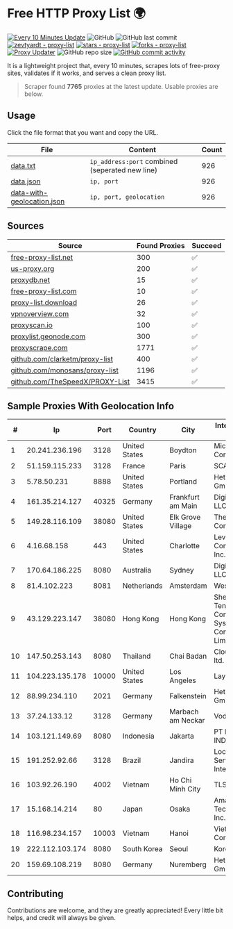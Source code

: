 
# Free HTTP Proxy List 🌍

[![Every 10 Minutes Update](https://github.com/mertguvencli/http-proxy-list/actions/workflows/main.yml/badge.svg?branch=main)](https://github.com/mertguvencli/http-proxy-list/actions/workflows/main.yml)
![GitHub](https://img.shields.io/github/license/mertguvencli/http-proxy-list)
![GitHub last commit](https://img.shields.io/github/last-commit/mertguvencli/http-proxy-list)
[![zevtyardt - proxy-list](https://img.shields.io/static/v1?label=zevtyardt&message=proxy-list&color=blue&logo=github)](https://github.com/zevtyardt/proxy-list "Go to GitHub repo")
[![stars - proxy-list](https://img.shields.io/github/stars/zevtyardt/proxy-list?style=social)](https://github.com/zevtyardt/proxy-list)
[![forks - proxy-list](https://img.shields.io/github/forks/zevtyardt/proxy-list?style=social)](https://github.com/zevtyardt/proxy-list)
[![Proxy Updater](https://github.com/zevtyardt/proxy-list/workflows/Proxy%20Updater/badge.svg)](https://github.com/zevtyardt/proxy-list/actions?query=workflow:"Proxy+Updater")
![GitHub repo size](https://img.shields.io/github/repo-size/zevtyardt/proxy-list)
[![GitHub commit activity](https://img.shields.io/github/commit-activity/m/zevtyardt/proxy-list?logo=commits)](https://github.com/zevtyardt/proxy-list/commits/main)

It is a lightweight project that, every 10 minutes, scrapes lots of free-proxy sites, validates if it works, and serves a clean proxy list.

> Scraper found **7765** proxies at the latest update. Usable proxies are below.

## Usage

Click the file format that you want and copy the URL.

|File|Content|Count|
|----|-------|-----|
|[data.txt](https://raw.githubusercontent.com/mertguvencli/http-proxy-list/main/proxy-list/data.txt)|`ip_address:port` combined (seperated new line)|926|
|[data.json](https://raw.githubusercontent.com/mertguvencli/http-proxy-list/main/proxy-list/data.json)|`ip, port`|926|
|[data-with-geolocation.json](https://raw.githubusercontent.com/mertguvencli/http-proxy-list/main/proxy-list/data-with-geolocation.json)|`ip, port, geolocation`|926|

## Sources

|Source|Found Proxies|Succeed|
|------|-------------|-------|
|[free-proxy-list.net](https://free-proxy-list.net)|300|✅|
|[us-proxy.org](https://www.us-proxy.org)|200|✅|
|[proxydb.net](http://proxydb.net)|15|✅|
|[free-proxy-list.com](https://free-proxy-list.com/?page=&port=&type%5B%5D=http&type%5B%5D=https&up_time=0&search=Search)|10|✅|
|[proxy-list.download](https://www.proxy-list.download/HTTP)|26|✅|
|[vpnoverview.com](https://vpnoverview.com/privacy/anonymous-browsing/free-proxy-servers)|32|✅|
|[proxyscan.io](https://www.proxyscan.io)|100|✅|
|[proxylist.geonode.com](https://proxylist.geonode.com/api/proxy-list?limit=300&page=1&sort_by=lastChecked&sort_type=desc&protocols=http,https)|300|✅|
|[proxyscrape.com](https://api.proxyscrape.com/v2/?request=displayproxies&protocol=http&timeout=10000&country=all&ssl=all&anonymity=all)|1771|✅|
|[github.com/clarketm/proxy-list](https://raw.githubusercontent.com/clarketm/proxy-list/master/proxy-list-raw.txt)|400|✅|
|[github.com/monosans/proxy-list](https://raw.githubusercontent.com/monosans/proxy-list/main/proxies/http.txt)|1196|✅|
|[github.com/TheSpeedX/PROXY-List](https://raw.githubusercontent.com/TheSpeedX/PROXY-List/master/http.txt)|3415|✅|


## Sample Proxies With Geolocation Info

|#|Ip|Port|Country|City|Internet Service Provider|
|-|--|----|-------|----|-------------------------|
|1|20.241.236.196|3128|United States|Boydton|Microsoft Corporation|
|2|51.159.115.233|3128|France|Paris|SCALEWAY|
|3|5.78.50.231|8888|United States|Portland|Hetzner Online GmbH|
|4|161.35.214.127|40325|Germany|Frankfurt am Main|DigitalOcean, LLC|
|5|149.28.116.109|38080|United States|Elk Grove Village|The Constant Company|
|6|4.16.68.158|443|United States|Charlotte|Level 3 Communications, Inc.|
|7|170.64.186.225|8080|Australia|Sydney|DigitalOcean, LLC|
|8|81.4.102.223|8081|Netherlands|Amsterdam|WeservIT|
|9|43.129.223.147|38080|Hong Kong|Hong Kong|Shenzhen Tencent Computer Systems Company Limited|
|10|147.50.253.143|8080|Thailand|Chai Badan|Cloudforest Co., ltd.|
|11|104.223.135.178|10000|United States|Los Angeles|LayerHost|
|12|88.99.234.110|2021|Germany|Falkenstein|Hetzner Online GmbH|
|13|37.24.133.12|3128|Germany|Marbach am Neckar|Vodafone|
|14|103.121.149.69|8080|Indonesia|Jakarta|PT EMERIO INDONESIA|
|15|191.252.92.66|3128|Brazil|Jandira|Locaweb Serviços de Internet S/A|
|16|103.92.26.190|4002|Vietnam|Ho Chi Minh City|TLSOFT|
|17|15.168.14.214|80|Japan|Osaka|Amazon Technologies Inc.|
|18|116.98.234.157|10003|Vietnam|Hanoi|Viettel Corporation|
|19|222.112.103.174|8080|South Korea|Seoul|Korea Telecom|
|20|159.69.108.219|8080|Germany|Nuremberg|Hetzner Online GmbH|



## Contributing

Contributions are welcome, and they are greatly appreciated! Every
little bit helps, and credit will always be given.

